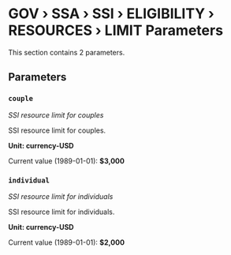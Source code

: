 # GOV › SSA › SSI › ELIGIBILITY › RESOURCES › LIMIT Parameters

This section contains 2 parameters.

## Parameters

### `couple`
*SSI resource limit for couples*

SSI resource limit for couples.

**Unit: currency-USD**

Current value (1989-01-01): **$3,000**


### `individual`
*SSI resource limit for individuals*

SSI resource limit for individuals.

**Unit: currency-USD**

Current value (1989-01-01): **$2,000**

